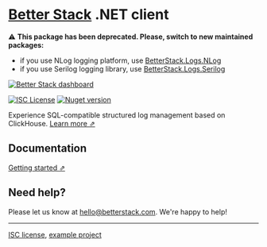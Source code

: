 # [Better Stack](https://betterstack.com/logs) .NET client

⚠️ **This package has been deprecated. Please, switch to new maintained packages:**

- if you use NLog logging platform, use [BetterStack.Logs.NLog](https://github.com/BetterStackHQ/logs-client-nlog)
- if you use Serilog logging library, use [BetterStack.Logs.Serilog](https://github.com/BetterStackHQ/logs-client-serilog)

[![Better Stack dashboard](https://github.com/logtail/logtail-python/assets/10132717/e2a1196b-7924-4abc-9b85-055e17b5d499)](https://betterstack.com/logs)

[![ISC License](https://img.shields.io/badge/license-ISC-ff69b4.svg)](LICENSE.md)
[![Nuget version](https://badge.fury.io/nu/Logtail.svg)](https://www.nuget.org/packages/Logtail)

Experience SQL-compatible structured log management based on ClickHouse. [Learn more ⇗](https://betterstack.com/logs)

## Documentation

[Getting started ⇗](https://betterstack.com/docs/logs/net-c/)

## Need help?
Please let us know at [hello@betterstack.com](mailto:hello@betterstack.com). We're happy to help!

---

[ISC license](https://github.com/logtail/logtail-dotnet/blob/master/LICENSE.md), [example project](https://github.com/logtail/logtail-dotnet/tree/master/example-project)

